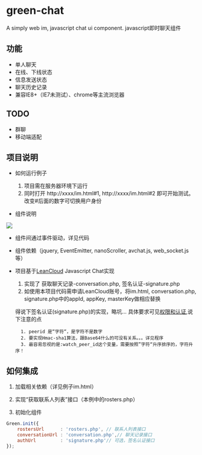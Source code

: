 # green-chat
A simply web im, javascript chat ui component. javascript即时聊天组件

## 功能
- 单人聊天
- 在线、下线状态
- 信息发送状态
- 聊天历史记录
- 兼容IE8+（IE7未测试）、chrome等主流浏览器

## TODO
- 群聊
- 移动端适配

## 项目说明
- 如何运行例子
  1. 项目需在服务器环境下运行
  2. 同时打开 http://xxxx/im.html#1, http://xxxx/im.html#2 即可开始测试。改变#后面的数字可切换用户身份
  
- 组件说明

![](https://github.com/kinkk/green-chat/blob/master/image/component.png)

- 组件间通过事件驱动，详见代码

- 组件依赖（jquery, EventEmitter, nanoScroller, avchat.js, web_socket.js等）

- 项目基于[LeanCloud](https://www.avoscloud.com) Javascript Chat实现
  1. 实现了 获取聊天记录-conversation.php, 签名认证-signature.php
  2. 如使用本项目代码需申请LeanCloud账号，将im.html, conversation.php, signature.php中的appId, appKey, masterKey做相应替换
  
  得说下签名认证(signature.php)的实现，略坑...
  具体要求可见[权限和认证](https://cn.avoscloud.com/docs/realtime.html),说下注意的点
  ```
    1. peerid 是“字符“，是字符不是数字
    2. 要实现Hmac-sha1算法，跟Base64什么的可没有关系。。。详见程序
    3. 最容易忽视的是:watch_peer_id这个变量，需要按照”字符“升序排序的，字符升序！
  ```
  
## 如何集成
1. 加载相关依赖（详见例子im.html）

2. 实现“获取联系人列表”接口（本例中的rosters.php）

3. 初始化组件 

  ```javascript
  Green.init({
      rostersUrl      : 'rosters.php', // 联系人列表接口
      conversationUrl : 'conversation.php',// 聊天记录接口
      authUrl         : 'signature.php'// 可选，签名认证接口
  });
  ```
